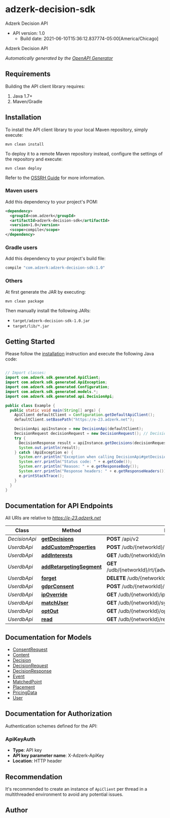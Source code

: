 # adzerk-decision-sdk

Adzerk Decision API
- API version: 1.0
  - Build date: 2021-06-10T15:36:12.837774-05:00[America/Chicago]

Adzerk Decision API


*Automatically generated by the [OpenAPI Generator](https://openapi-generator.tech)*


## Requirements

Building the API client library requires:
1. Java 1.7+
2. Maven/Gradle

## Installation

To install the API client library to your local Maven repository, simply execute:

```shell
mvn clean install
```

To deploy it to a remote Maven repository instead, configure the settings of the repository and execute:

```shell
mvn clean deploy
```

Refer to the [OSSRH Guide](http://central.sonatype.org/pages/ossrh-guide.html) for more information.

### Maven users

Add this dependency to your project's POM:

```xml
<dependency>
  <groupId>com.adzerk</groupId>
  <artifactId>adzerk-decision-sdk</artifactId>
  <version>1.0</version>
  <scope>compile</scope>
</dependency>
```

### Gradle users

Add this dependency to your project's build file:

```groovy
compile "com.adzerk:adzerk-decision-sdk:1.0"
```

### Others

At first generate the JAR by executing:

```shell
mvn clean package
```

Then manually install the following JARs:

* `target/adzerk-decision-sdk-1.0.jar`
* `target/lib/*.jar`

## Getting Started

Please follow the [installation](#installation) instruction and execute the following Java code:

```java

// Import classes:
import com.adzerk.sdk.generated.ApiClient;
import com.adzerk.sdk.generated.ApiException;
import com.adzerk.sdk.generated.Configuration;
import com.adzerk.sdk.generated.models.*;
import com.adzerk.sdk.generated.api.DecisionApi;

public class Example {
  public static void main(String[] args) {
    ApiClient defaultClient = Configuration.getDefaultApiClient();
    defaultClient.setBasePath("https://e-23.adzerk.net");

    DecisionApi apiInstance = new DecisionApi(defaultClient);
    DecisionRequest decisionRequest = new DecisionRequest(); // DecisionRequest | 
    try {
      DecisionResponse result = apiInstance.getDecisions(decisionRequest);
      System.out.println(result);
    } catch (ApiException e) {
      System.err.println("Exception when calling DecisionApi#getDecisions");
      System.err.println("Status code: " + e.getCode());
      System.err.println("Reason: " + e.getResponseBody());
      System.err.println("Response headers: " + e.getResponseHeaders());
      e.printStackTrace();
    }
  }
}

```

## Documentation for API Endpoints

All URIs are relative to *https://e-23.adzerk.net*

Class | Method | HTTP request | Description
------------ | ------------- | ------------- | -------------
*DecisionApi* | [**getDecisions**](docs/DecisionApi.md#getDecisions) | **POST** /api/v2 | 
*UserdbApi* | [**addCustomProperties**](docs/UserdbApi.md#addCustomProperties) | **POST** /udb/{networkId}/custom | 
*UserdbApi* | [**addInterests**](docs/UserdbApi.md#addInterests) | **GET** /udb/{networkId}/interest/i.gif | 
*UserdbApi* | [**addRetargetingSegment**](docs/UserdbApi.md#addRetargetingSegment) | **GET** /udb/{networkId}/rt/{advertiserId}/{retargetingSegmentId}/i.gif | 
*UserdbApi* | [**forget**](docs/UserdbApi.md#forget) | **DELETE** /udb/{networkId} | 
*UserdbApi* | [**gdprConsent**](docs/UserdbApi.md#gdprConsent) | **POST** /udb/{networkId}/consent | 
*UserdbApi* | [**ipOverride**](docs/UserdbApi.md#ipOverride) | **GET** /udb/{networkId}/ip/i.gif | 
*UserdbApi* | [**matchUser**](docs/UserdbApi.md#matchUser) | **GET** /udb/{networkId}/sync/i.gif | 
*UserdbApi* | [**optOut**](docs/UserdbApi.md#optOut) | **GET** /udb/{networkId}/optout/i.gif | 
*UserdbApi* | [**read**](docs/UserdbApi.md#read) | **GET** /udb/{networkId}/read | 


## Documentation for Models

 - [ConsentRequest](docs/ConsentRequest.md)
 - [Content](docs/Content.md)
 - [Decision](docs/Decision.md)
 - [DecisionRequest](docs/DecisionRequest.md)
 - [DecisionResponse](docs/DecisionResponse.md)
 - [Event](docs/Event.md)
 - [MatchedPoint](docs/MatchedPoint.md)
 - [Placement](docs/Placement.md)
 - [PricingData](docs/PricingData.md)
 - [User](docs/User.md)


## Documentation for Authorization

Authentication schemes defined for the API:
### ApiKeyAuth

- **Type**: API key
- **API key parameter name**: X-Adzerk-ApiKey
- **Location**: HTTP header


## Recommendation

It's recommended to create an instance of `ApiClient` per thread in a multithreaded environment to avoid any potential issues.

## Author



